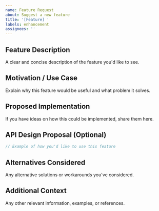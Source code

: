 ```yaml
---
name: Feature Request
about: Suggest a new feature
title: '[Feature] '
labels: enhancement
assignees: ''
---
```


## Feature Description
A clear and concise description of the feature you'd like to see.

## Motivation / Use Case
Explain why this feature would be useful and what problem it solves.

## Proposed Implementation
If you have ideas on how this could be implemented, share them here.

## API Design Proposal (Optional)
```rust
// Example of how you'd like to use this feature
```

## Alternatives Considered
Any alternative solutions or workarounds you've considered.

## Additional Context
Any other relevant information, examples, or references.